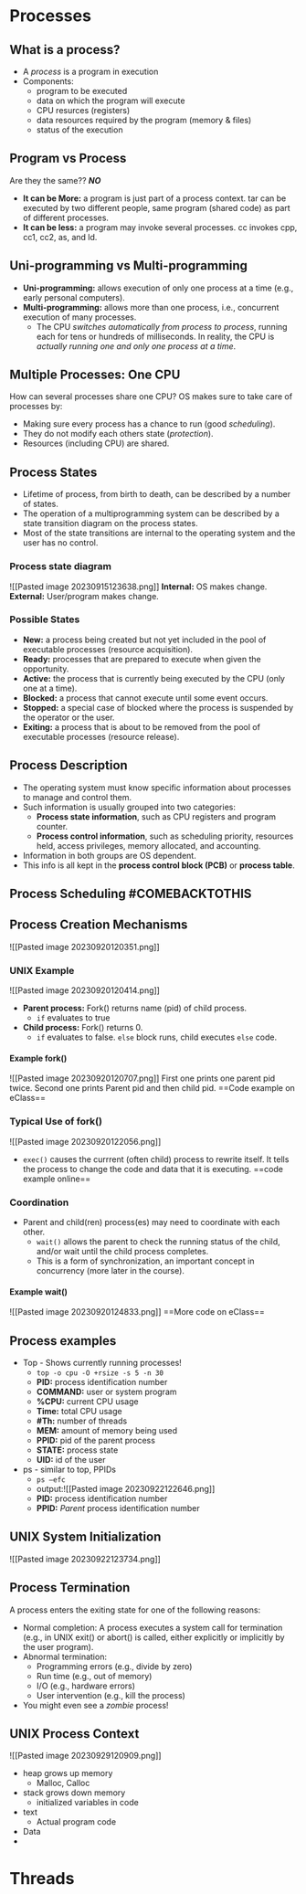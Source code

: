 # Processes
## What is a process?
- A *process* is a program in execution
- Components:
	- program to be executed
	- data on which the program will execute
	- CPU resurces (registers)
	- data resources required by the program (memory & files)
	- status of the execution
## Program vs Process
Are they the same?? ***NO***
- **It can be More:** a program is just part of a process context. tar can be executed by two different people, same program (shared code) as part of different processes.
- **It can be less:** a program may invoke several processes. cc invokes cpp, cc1, cc2, as, and ld.

## Uni-programming vs Multi-programming 
- **Uni-programming:** allows execution of only one process at a time (e.g., early personal computers).
- **Multi-programming:** allows more than one process, i.e., concurrent execution of many processes.
	- The CPU *switches automatically from process to process*, running each for tens or hundreds of milliseconds. In reality, the CPU is *actually running one and only one process at a time*.

## Multiple Processes: One CPU
How can several processes share one CPU?
OS makes sure to take care of processes by:
- Making sure every process has a chance to run (good *scheduling*).
- They do not modify each others state (*protection*).
- Resources (including CPU) are shared.
## Process States
- Lifetime of process, from birth to death, can be described by a number of states.
- The operation of a multiprogramming system can be described by a state transition diagram on the process states.
- Most of the state transitions are internal to the operating system and the user has no control.
### Process state diagram
![[Pasted image 20230915123638.png]]
**Internal:** OS makes change.
**External:** User/program makes change.
### Possible States
- **New:** a process being created but not yet included in the pool of executable processes (resource acquisition).
- **Ready:** processes that are prepared to execute when given the opportunity.
- **Active:** the process that is currently being executed by the CPU (only one at a time).
- **Blocked:** a process that cannot execute until some event occurs.
- **Stopped:** a special case of blocked where the process is suspended by the operator or the user.
- **Exiting:** a process that is about to be removed from the pool of executable processes (resource release).

## Process Description
- The operating system must know specific information about processes to manage and control them.
- Such information is usually grouped into two categories:
	- **Process state information**, such as CPU registers and program counter.
	- **Process control information**, such as scheduling priority, resources held, access privileges, memory allocated, and accounting.
- Information in both groups are OS dependent.
- This info is all kept in the **process control block (PCB)** or **process table**.

## Process Scheduling #COMEBACKTOTHIS
## Process Creation Mechanisms
![[Pasted image 20230920120351.png]]
### UNIX Example
![[Pasted image 20230920120414.png]]
- **Parent process:** Fork() returns name (pid) of child process.
	- `if` evaluates to true
- **Child process:** Fork() returns 0.
	- `if` evaluates to false. `else` block runs, child executes `else` code.
#### Example fork()
![[Pasted image 20230920120707.png]]
First one prints one parent pid twice.
Second one prints Parent pid and then child pid.
==Code example on eClass==
### Typical Use of fork()
![[Pasted image 20230920122056.png]]
- `exec()` causes the currrent (often child) process to rewrite itself. It tells the process to change the code and data that it is executing.
==code example online==
### Coordination
- Parent and child(ren) process(es) may need to coordinate with each other.
	- `wait()` allows the parent to check the running status of the child, and/or wait until the child process completes.
	- This is a form of synchronization, an important concept in concurrency (more later in the course).
#### Example wait()
![[Pasted image 20230920124833.png]]
==More code on eClass==
## Process examples
- Top - Shows currently running processes!
	- `top -o cpu -O +rsize -s 5 -n 30`
	- **PID:** process identification number
	- **COMMAND:** user or system program
	- **%CPU:** current CPU usage
	- **Time:** total CPU usage
	- **\#Th:** number of threads
	- **MEM:** amount of memory being used
	- **PPID:** pid of the parent process
	- **STATE:** process state
	- **UID:** id of the user
- ps - similar to top, PPIDs
	- `ps –efc`
	- output:![[Pasted image 20230922122646.png]]
	- **PID:** process identification number
	- **PPID:** *Parent* process identification number
## UNIX System Initialization
![[Pasted image 20230922123734.png]]
## Process Termination
A process enters the exiting state for one of the following reasons:
- Normal completion: A process executes a system call for termination (e.g., in UNIX exit() or abort() is called, either explicitly or implicitly by the user program).
- Abnormal termination:
	- Programming errors (e.g., divide by zero)
	- Run time (e.g., out of memory)
	- I/O (e.g., hardware errors)
	- User intervention (e.g., kill the process)
- You might even see a *zombie* process!
## UNIX Process Context
![[Pasted image 20230929120909.png]]
- heap grows up memory
	- Malloc, Calloc
- stack grows down memory
	- initialized variables in code
- text
	- Actual program code
- Data
- 

# Threads
